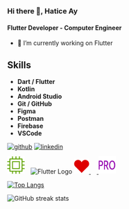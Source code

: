### Hi there 👋, Hatice Ay
#### Flutter Developer - Computer Engineer
- 🔭 I’m currently working on Flutter
 ## Skills

- **Dart / Flutter**
- **Kotlin**
- **Android Studio** 
- **Git / GitHub** 
- **Figma** 
- **Postman** 
- **Firebase**
- **VSCode** 





[<img src='https://cdn.jsdelivr.net/npm/simple-icons@3.0.1/icons/github.svg' alt='github' height='40'>](https://github.com/haticeay)  [<img src='https://cdn.jsdelivr.net/npm/simple-icons@3.0.1/icons/linkedin.svg' alt='linkedin' height='40'>](https://www.linkedin.com/in/haticeay/)  

<a href='https://docs.github.com/en/developers'><img src='https://raw.githubusercontent.com/acervenky/animated-github-badges/master/assets/devbadge.gif' width='40' height='40'></a> <img src="https://www.vectorlogo.zone/logos/flutterio/flutterio-icon.svg" alt="Flutter Logo" width="40" height="40">   <a href='https://docs.github.com/en/github/supporting-the-open-source-community-with-github-sponsors'><img src='https://raw.githubusercontent.com/acervenky/animated-github-badges/master/assets/sponsorbadge.gif' width='35' height='35'> </a>  <a href='https://github.com/pricing'> <img src='https://raw.githubusercontent.com/acervenky/animated-github-badges/master/assets/pro.gif' width='40' height='40'></a>




[![Top Langs](https://github-readme-stats.vercel.app/api/top-langs/?username=haticeay)](https://github.com/anuraghazra/github-readme-stats)

![GitHub streak stats](https://streak-stats.demolab.com/?user=haticeay)  

